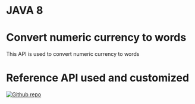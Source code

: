 JAVA 8
======

Convert numeric currency to words
=================================
This API is used to convert numeric currency to words


Reference API used and customized
=================================
<a href="https://github.com/allegro/tradukisto" target="_blank">
        <img src="https://img.shields.io/badge/GITHUB-repo%20url-brightgreen.svg"
            alt="Github repo"/></a>  
